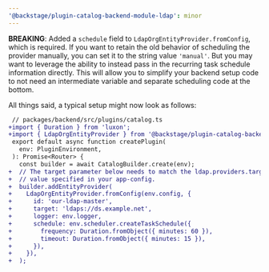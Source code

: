 ```yaml
---
'@backstage/plugin-catalog-backend-module-ldap': minor
---
```


**BREAKING**: Added a `schedule` field to `LdapOrgEntityProvider.fromConfig`, which is required. If you want to retain the old behavior of scheduling the provider manually, you can set it to the string value `'manual'`. But you may want to leverage the ability to instead pass in the recurring task schedule information directly. This will allow you to simplify your backend setup code to not need an intermediate variable and separate scheduling code at the bottom.

All things said, a typical setup might now look as follows:

```diff
 // packages/backend/src/plugins/catalog.ts
+import { Duration } from 'luxon';
+import { LdapOrgEntityProvider } from '@backstage/plugin-catalog-backend-module-ldap';
 export default async function createPlugin(
   env: PluginEnvironment,
 ): Promise<Router> {
   const builder = await CatalogBuilder.create(env);
+  // The target parameter below needs to match the ldap.providers.target
+  // value specified in your app-config.
+  builder.addEntityProvider(
+    LdapOrgEntityProvider.fromConfig(env.config, {
+      id: 'our-ldap-master',
+      target: 'ldaps://ds.example.net',
+      logger: env.logger,
+      schedule: env.scheduler.createTaskSchedule({
+        frequency: Duration.fromObject({ minutes: 60 }),
+        timeout: Duration.fromObject({ minutes: 15 }),
+      }),
+    }),
+  );
```
